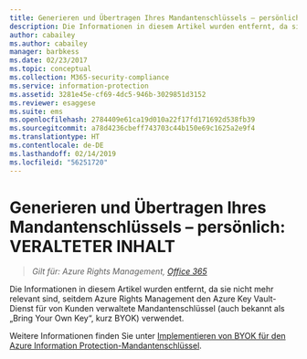 ```yaml
---
title: Generieren und Übertragen Ihres Mandantenschlüssels – persönlich&#58; INHALT VERALTET | Azure RMS
description: Die Informationen in diesem Artikel wurden entfernt, da sie nicht mehr relevant sind, seitdem Azure Rights Management den Azure Key Vault-Dienst für von Kunden verwaltete Mandantenschlüssel (auch bekannt als „Bring Your Own Key“, kurz BYOK) verwendet.
author: cabailey
ms.author: cabailey
manager: barbkess
ms.date: 02/23/2017
ms.topic: conceptual
ms.collection: M365-security-compliance
ms.service: information-protection
ms.assetid: 3281e45e-cf69-4dc5-946b-3029851d3152
ms.reviewer: esaggese
ms.suite: ems
ms.openlocfilehash: 2784409e61ca19d010a22f17fd171692d538fb39
ms.sourcegitcommit: a78d4236cbeff743703c44b150e69c1625a2e9f4
ms.translationtype: HT
ms.contentlocale: de-DE
ms.lasthandoff: 02/14/2019
ms.locfileid: "56251720"
---
```

# <a name="generate-and-transfer-your-tenant-key--in-person-retired-content"></a>Generieren und Übertragen Ihres Mandantenschlüssels – persönlich: VERALTETER INHALT

>*Gilt für: Azure Rights Management, [Office 365](https://download.microsoft.com/download/E/C/F/ECF42E71-4EC0-48FF-AA00-577AC14D5B5C/Azure_Information_Protection_licensing_datasheet_EN-US.pdf)*

Die Informationen in diesem Artikel wurden entfernt, da sie nicht mehr relevant sind, seitdem Azure Rights Management den Azure Key Vault-Dienst für von Kunden verwaltete Mandantenschlüssel (auch bekannt als „Bring Your Own Key“, kurz BYOK) verwendet.

Weitere Informationen finden Sie unter [Implementieren von BYOK für den Azure Information Protection-Mandantenschlüssel](plan-implement-tenant-key.md#implementing-byok-for-your-azure-information-protection-tenant-key).
